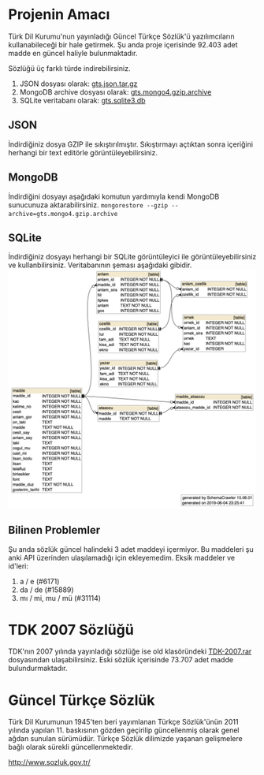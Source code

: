 # Projenin Amacı
Türk Dil Kurumu'nun yayınladığı Güncel Türkçe Sözlük'ü yazılımcıların kullanabileceği bir hale getirmek. Şu anda proje içerisinde 92.403 adet madde en güncel haliyle bulunmaktadır.

Sözlüğü üç farklı türde indirebilirsiniz.
1. JSON dosyası olarak: [gts.json.tar.gz](sozluk/gts.json.tar.gz)
2. MongoDB archive dosyası olarak: [gts.mongo4.gzip.archive](sozluk/gts.mongo4.gzip.archive)
3. SQLite veritabanı olarak: [gts.sqlite3.db](sozluk/gts.sqlite3.db)

## JSON
İndirdiğiniz dosya GZIP ile sıkıştırılmıştır. Sıkıştırmayı açtıktan sonra içeriğini herhangi bir text editörle görüntüleyebilirsiniz.

## MongoDB
İndirdiğini dosyayı aşağıdaki komutun yardımıyla kendi MongoDB sunucunuza aktarabilirsiniz.
`mongorestore --gzip --archive=gts.mongo4.gzip.archive`

## SQLite
İndirdiğiniz dosyayı herhangi bir SQLite görüntüleyici ile görüntüleyebilirsiniz ve kullanbilirsiniz. Veritabanının şeması aşağıdaki gibidir.
![alt text](static/schema.png "SQLite Schema")

## Bilinen Problemler
Şu anda sözlük güncel halindeki 3 adet maddeyi içermiyor. Bu maddeleri şu anki API üzerinden ulaşılamadığı için ekleyemedim. Eksik maddeler ve id'leri:
1. a / e (#6171)
2. da / de (#15889)
3. mı / mi, mu / mü (#31114)

# TDK 2007 Sözlüğü
TDK'nın 2007 yılında yayınladığı sözlüğe ise old klasöründeki [TDK-2007.rar](old/TDK-2007.rar) dosyasından ulaşabilirsiniz. Eski sözlük içerisinde 73.707 adet madde bulundurmaktadır.

# Güncel Türkçe Sözlük
Türk Dil Kurumunun 1945'ten beri yayımlanan Türkçe Sözlük'ünün 2011 yılında yapılan 11. baskısının gözden geçirilip güncellenmiş olarak genel ağdan sunulan sürümüdür. Türkçe Sözlük dilimizde yaşanan gelişmelere bağlı olarak sürekli güncellenmektedir.

http://www.sozluk.gov.tr/
